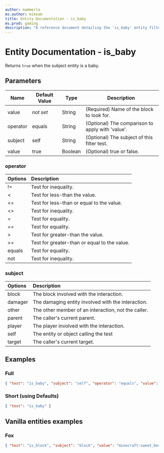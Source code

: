 ```yaml
---
author: mammerla
ms.author: mikeam
title: Entity Documentation - is_baby
ms.prod: gaming
description: "A reference document detailing the 'is_baby' entity filter"
---
```


# Entity Documentation - is_baby

Returns `true` when the subject entity is a baby.

## Parameters

|Name |Default Value  |Type  |Description  |
|---------|---------|---------|---------|
|value |*not set* |String |(Required) Name of the block to look for. |
|operator| equals| String| (Optional) The comparison to apply with 'value'.|
|subject| self| String| (Optional) The subject of this filter test.|
|value| true|Boolean|  (Optional) true or false. |

### operator

| Options| Description |
|:-----------|:-----------|
| !=| Test for inequality. |
| <| Test for less-than the value. |
| <=| Test for less-than or equal to the value. |
| <>| Test for inequality. |
| =| Test for equality. |
| ==| Test for equality. |
| >| Test for greater-than the value. |
| >=| Test for greater-than or equal to the value. |
| equals| Test for equality. |
| not| Test for inequality. |

### subject

| Options| Description |
|:-----------|:-----------|
| block| The block involved with the interaction. |
| damager| The damaging entity involved with the interaction. |
| other| The other member of an interaction, not the caller. |
| parent| The caller's current parent. |
| player| The player involved with the interaction. |
| self| The entity or object calling the test |
| target| The caller's current target. |

## Examples

### Full

```json
{ "test": "is_baby", "subject": "self", "operator": "equals", "value": "true" }
```

### Short (using Defaults)

```json
{ "test": "is_baby" }
```

## Vanilla entities examples

### Fox

```json
{ "test": "is_block", "subject": "block", "value": "minecraft:sweet_berry_bush" }
```
